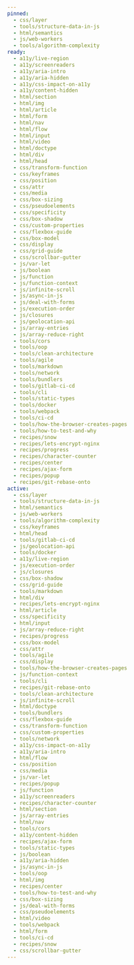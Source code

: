 ```yaml
---
pinned:
  - css/layer
  - tools/structure-data-in-js
  - html/semantics
  - js/web-workers
  - tools/algorithm-complexity
ready:
  - a11y/live-region
  - a11y/screenreaders
  - a11y/aria-intro
  - a11y/aria-hidden
  - a11y/css-impact-on-a11y
  - a11y/content-hidden
  - html/section
  - html/img
  - html/article
  - html/form
  - html/nav
  - html/flow
  - html/input
  - html/video
  - html/doctype
  - html/div
  - html/head
  - css/transform-function
  - css/keyframes
  - css/position
  - css/attr
  - css/media
  - css/box-sizing
  - css/pseudoelements
  - css/specificity
  - css/box-shadow
  - css/custom-properties
  - css/flexbox-guide
  - css/box-model
  - css/display
  - css/grid-guide
  - css/scrollbar-gutter
  - js/var-let
  - js/boolean
  - js/function
  - js/function-context
  - js/infinite-scroll
  - js/async-in-js
  - js/deal-with-forms
  - js/execution-order
  - js/closures
  - js/geolocation-api
  - js/array-entries
  - js/array-reduce-right
  - tools/cors
  - tools/oop
  - tools/clean-architecture
  - tools/agile
  - tools/markdown
  - tools/network
  - tools/bundlers
  - tools/gitlab-ci-cd
  - tools/cli
  - tools/static-types
  - tools/docker
  - tools/webpack
  - tools/ci-cd
  - tools/how-the-browser-creates-pages
  - tools/how-to-test-and-why
  - recipes/snow
  - recipes/lets-encrypt-nginx
  - recipes/progress
  - recipes/character-counter
  - recipes/center
  - recipes/ajax-form
  - recipes/popup
  - recipes/git-rebase-onto
active:
  - css/layer
  - tools/structure-data-in-js
  - html/semantics
  - js/web-workers
  - tools/algorithm-complexity
  - css/keyframes
  - html/head
  - tools/gitlab-ci-cd
  - js/geolocation-api
  - tools/docker
  - a11y/live-region
  - js/execution-order
  - js/closures
  - css/box-shadow
  - css/grid-guide
  - tools/markdown
  - html/div
  - recipes/lets-encrypt-nginx
  - html/article
  - css/specificity
  - html/input
  - js/array-reduce-right
  - recipes/progress
  - css/box-model
  - css/attr
  - tools/agile
  - css/display
  - tools/how-the-browser-creates-pages
  - js/function-context
  - tools/cli
  - recipes/git-rebase-onto
  - tools/clean-architecture
  - js/infinite-scroll
  - html/doctype
  - tools/bundlers
  - css/flexbox-guide
  - css/transform-function
  - css/custom-properties
  - tools/network
  - a11y/css-impact-on-a11y
  - a11y/aria-intro
  - html/flow
  - css/position
  - css/media
  - js/var-let
  - recipes/popup
  - js/function
  - a11y/screenreaders
  - recipes/character-counter
  - html/section
  - js/array-entries
  - html/nav
  - tools/cors
  - a11y/content-hidden
  - recipes/ajax-form
  - tools/static-types
  - js/boolean
  - a11y/aria-hidden
  - js/async-in-js
  - tools/oop
  - html/img
  - recipes/center
  - tools/how-to-test-and-why
  - css/box-sizing
  - js/deal-with-forms
  - css/pseudoelements
  - html/video
  - tools/webpack
  - html/form
  - tools/ci-cd
  - recipes/snow
  - css/scrollbar-gutter
---
```


